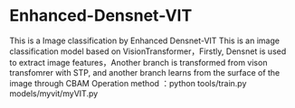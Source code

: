 # Enhanced-Densnet-VIT
This is a Image classification by Enhanced Densnet-VIT
This is an image classification model based on VisionTransformer，Firstly, Densnet is used to extract image features，Another branch is transformed from vison transfomrer with STP, and another branch learns from the surface of the image through CBAM
Operation method ：python tools/train.py models/myvit/myVIT.py
